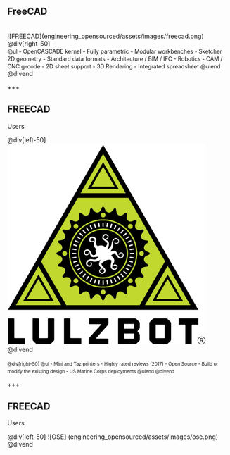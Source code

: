 ## FreeCAD

<div class="left-50">
<br>
![FREECAD](engineering_opensourced/assets/images/freecad.png)
</div>
@div[right-50]
<br>
<span style="font-size:90%">
@ul
 - OpenCASCADE kernel
 - Fully parametric
 - Modular workbenches
 - Sketcher 2D geometry
 - Standard data formats
 - Architecture / BIM / IFC
 - Robotics
 - CAM / CNC g-code
 - 2D sheet support
 - 3D Rendering
 - Integrated spreadsheet
@ulend
</span>
@divend

+++

## FREECAD
Users

@div[left-50]
![LULZBOT](engineering_opensourced/assets/images/lulzbot.png)
@divend

<span style="font-size:75%">
@div[right-50]
@ul
 - Mini and Taz printers
 - Highly rated reviews (2017)
 - Open Source
 - Build or modify the existing design
 - US Marine Corps deployments
@ulend
@divend
</span>

+++

## FREECAD
Users

@div[left-50]
![OSE]
(engineering_opensourced/assets/images/ose.png)
@divend
